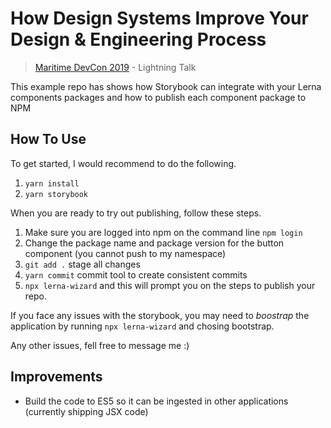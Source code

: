 # How Design Systems Improve Your Design & Engineering Process
> [Maritime DevCon 2019](https://maritimedevcon.ca/) - Lightning Talk

This example repo has shows how Storybook can integrate with your Lerna components packages and how to publish each component package to NPM

## How To Use

To get started, I would recommend to do the following.
1. `yarn install`
2. `yarn storybook`

When you are ready to try out publishing, follow these steps.
1. Make sure you are logged into npm on the command line `npm login`
2. Change the package name and package version for the button component (you cannot push to my namespace)
3. `git add .` stage all changes
4. `yarn commit` commit tool to create consistent commits
5. `npx lerna-wizard` and this will prompt you on the steps to publish your repo.

If you face any issues with the storybook, you may need to *boostrap* the application by running `npx lerna-wizard` and chosing bootstrap.

Any other issues, fell free to message me :)

## Improvements

- Build the code to ES5 so it can be ingested in other applications (currently shipping JSX code)
